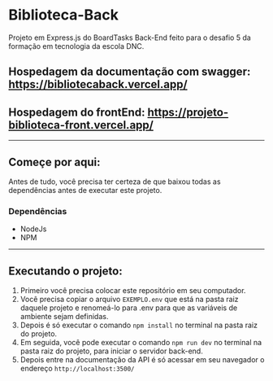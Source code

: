 # Biblioteca-Back
Projeto em Express.js do BoardTasks Back-End feito para o desafio 5 da formação em tecnologia da escola DNC.

## Hospedagem da documentação com swagger: https://bibliotecaback.vercel.app/
## Hospedagem do frontEnd: https://projeto-biblioteca-front.vercel.app/
----------------------------------------------------------------------------------------------------------

## Começe por aqui:
Antes de tudo, você precisa ter certeza de que baixou todas as dependências antes de executar este projeto.
### Dependências
- NodeJs
- NPM

----------------------------------------------------------------------------------------------------------

## Executando o projeto:
1) Primeiro você precisa colocar este repositório em seu computador.
2) Você precisa copiar o arquivo `EXEMPLO.env` que está na pasta raiz daquele projeto e renomeá-lo para .env para que as variáveis de ambiente sejam definidas.
3) Depois é só executar o comando ```npm install``` no terminal na pasta raiz do projeto.
4) Em seguida, você pode executar o comando ```npm run dev``` no terminal na pasta raiz do projeto, para iniciar o servidor back-end.
5) Depois entre na documentação da API é só acessar em seu navegador o endereço ```http://localhost:3500/```
